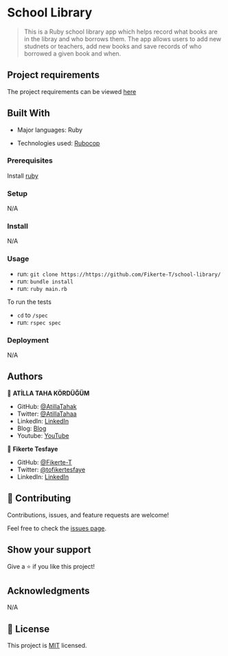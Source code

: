 # School Library

> This is a Ruby school library app which helps record what books are in the libray and who borrows them. The app allows users to add new studnets or teachers, add new books and save records of who borrowed a given book and when.
## Project requirements

The project requirements can be viewed [here](https://github.com/microverseinc/curriculum-ruby/blob/main/oop/school_library_people.md)

## Built With

- Major languages: Ruby

- Technologies used: [Rubocop](https://rubocop.org/)


### Prerequisites

Install [ruby](https://www.ruby-lang.org/en/)

### Setup

N/A

### Install

N/A

### Usage

- run: `git clone https://https://github.com/Fikerte-T/school-library/`
- run: `bundle install`
- run: `ruby main.rb`

To run the tests 
- `cd` to `/spec`
- run: `rspec spec`

### Deployment

N/A

## Authors

👤 **ATİLLA TAHA KÖRDÜĞÜM**

- GitHub: [@AtillaTahak](https://github.com/AtillaTahak)
- Twitter: [@AtillaTahaa](https://twitter.com/AtillaTahaa)
- LinkedIn: [LinkedIn](https://www.linkedin.com/in/atilla-taha-k%C3%B6rd%C3%BC%C4%9F%C3%BCm-a93702186/)
- Blog: [Blog](https://github.com/AtillaTahak/school_library/blob/dev/atillataha.blogspot.com)
- Youtube: [YouTube](https://www.youtube.com/channel/UCmoD0x4Z9vdG2PCsI5p8FYg)

👤 **Fikerte Tesfaye**

- GitHub: [@Fikerte-T](https://github.com/Fikerte-T)
- Twitter: [@tofikertesfaye](https://twitter.com/tofikertesfaye)
- LinkedIn: [LinkedIn](https://www.linkedin.com/in/fikerte-tesfaye-a68337216/)


## 🤝 Contributing

Contributions, issues, and feature requests are welcome!

Feel free to check the [issues page](https://github.com/Fikerte-T/school-library/issues).

## Show your support

Give a ⭐️ if you like this project!

## Acknowledgments

N/A

## 📝 License

This project is [MIT](./license.md) licensed.
